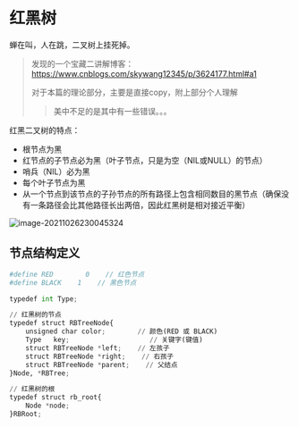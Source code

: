 # 红黑树

蝉在叫，人在跳，二叉树上挂死掉。

> 发现的一个宝藏二讲解博客：https://www.cnblogs.com/skywang12345/p/3624177.html#a1
>
> 对于本篇的理论部分，主要是直接copy，附上部分个人理解
>
> > 美中不足的是其中有一些错误。。。

 红黑二叉树的特点：

- 根节点为黑
- 红节点的子节点必为黑（叶子节点，只是为空（NIL或NULL）的节点）
- 哨兵（NIL）必为黑
- 每个叶子节点为黑
- 从一个节点到该节点的子孙节点的所有路径上包含相同数目的黑节点（确保没有一条路径会比其他路径长出两倍，因此红黑树是相对接近平衡）

![image-20211026230045324](C:\Users\BlackFriday\AppData\Roaming\Typora\typora-user-images\image-20211026230045324.png)

## 节点结构定义

```python
#define RED        0    // 红色节点
#define BLACK    1    // 黑色节点

typedef int Type;

// 红黑树的节点
typedef struct RBTreeNode{
    unsigned char color;        // 颜色(RED 或 BLACK)
    Type   key;                    // 关键字(键值)
    struct RBTreeNode *left;    // 左孩子
    struct RBTreeNode *right;    // 右孩子
    struct RBTreeNode *parent;    // 父结点
}Node, *RBTree;

// 红黑树的根
typedef struct rb_root{
    Node *node;
}RBRoot;
```







